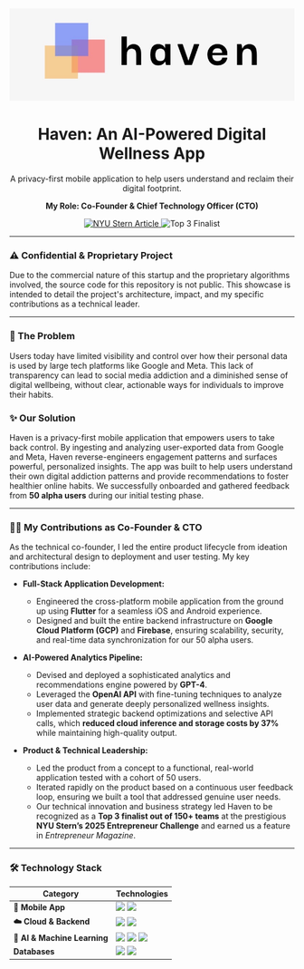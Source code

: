 

<div align="center">
  <img src="https://github.com/amaanmithani/Haven_app/blob/main/FDC27F0B-39FF-4569-B771-5227B7FF5101_4_5005_c.jpeg?raw=true" alt="Haven App Banner" width="800"/>
  <h1 align="center">Haven: An AI-Powered Digital Wellness App</h1>
  <p align="center">
    A privacy-first mobile application to help users understand and reclaim their digital footprint.
  </p>
  <p align="center">
    <strong>My Role: Co-Founder & Chief Technology Officer (CTO)</strong>
  </p>
</div>

<p align="center">
  <a href="https://nyusternberkleycenter.com/2025/04/taking-control-of-your-digital-footprint-with-haven/" target="_blank">
    <img src="https://img.shields.io/badge/NYU_Stern_Feature-Read_Article-blue?style=for-the-badge" alt="NYU Stern Article"/>
  </a>
  <img src="https://img.shields.io/badge/NYU_Entrepreneur_Challenge-Top_3_Finalist-brightgreen?style=for-the-badge" alt="Top 3 Finalist"/>
</p>

---

### ⚠️ Confidential & Proprietary Project

Due to the commercial nature of this startup and the proprietary algorithms involved, the source code for this repository is not public. This showcase is intended to detail the project's architecture, impact, and my specific contributions as a technical leader.

---

### 🎯 The Problem

Users today have limited visibility and control over how their personal data is used by large tech platforms like Google and Meta. This lack of transparency can lead to social media addiction and a diminished sense of digital wellbeing, without clear, actionable ways for individuals to improve their habits.

### ✨ Our Solution

Haven is a privacy-first mobile application that empowers users to take back control. By ingesting and analyzing user-exported data from Google and Meta, Haven reverse-engineers engagement patterns and surfaces powerful, personalized insights. The app was built to help users understand their own digital addiction patterns and provide recommendations to foster healthier online habits. We successfully onboarded and gathered feedback from **50 alpha users** during our initial testing phase.

---

### 👨‍💻 My Contributions as Co-Founder & CTO

As the technical co-founder, I led the entire product lifecycle from ideation and architectural design to deployment and user testing. My key contributions include:

* **Full-Stack Application Development:**
    * Engineered the cross-platform mobile application from the ground up using **Flutter** for a seamless iOS and Android experience.
    * Designed and built the entire backend infrastructure on **Google Cloud Platform (GCP)** and **Firebase**, ensuring scalability, security, and real-time data synchronization for our 50 alpha users.

* **AI-Powered Analytics Pipeline:**
    * Devised and deployed a sophisticated analytics and recommendations engine powered by **GPT-4**.
    * Leveraged the **OpenAI API** with fine-tuning techniques to analyze user data and generate deeply personalized wellness insights.
    * Implemented strategic backend optimizations and selective API calls, which **reduced cloud inference and storage costs by 37%** while maintaining high-quality output.

* **Product & Technical Leadership:**
    * Led the product from a concept to a functional, real-world application tested with a cohort of 50 users.
    * Iterated rapidly on the product based on a continuous user feedback loop, ensuring we built a tool that addressed genuine user needs.
    * Our technical innovation and business strategy led Haven to be recognized as a **Top 3 finalist out of 150+ teams** at the prestigious **NYU Stern’s 2025 Entrepreneur Challenge** and earned us a feature in *Entrepreneur Magazine*.

---

### 🛠️ Technology Stack

| Category            | Technologies                                                                                                                                                                                                                                                        |
| ------------------- | ------------------------------------------------------------------------------------------------------------------------------------------------------------------------------------------------------------------------------------------------------------------- |
| **📱 Mobile App** | <img src="https://img.shields.io/badge/Flutter-02569B?style=flat&logo=flutter&logoColor=white" /> <img src="https://img.shields.io/badge/Dart-0175C2?style=flat&logo=dart&logoColor=white" />                                                                       |
| **☁️ Cloud & Backend** | <img src="https://img.shields.io/badge/Google_Cloud-4285F4?style=flat&logo=google-cloud&logoColor=white" /> <img src="https://img.shields.io/badge/Firebase-FFCA28?style=flat&logo=firebase&logoColor=black" />                                                    |
| **🤖 AI & Machine Learning** | <img src="https://img.shields.io/badge/Python-3776AB?style=flat&logo=python&logoColor=white" /> <img src="https://img.shields.io/badge/OpenAI_API-412991?style=flat&logo=openai&logoColor=white" /> <img src="https://img.shields.io/badge/GPT--4-74aa9c?style=flat" /> |
| **Databases** | <img src="https://img.shields.io/badge/Firestore-FFCA28?style=flat&logo=firebase&logoColor=black" /> <img src="https://img.shields.io/badge/Google_Cloud_Storage-4285F4?style=flat&logo=google-cloud&logoColor=white" />                                               |
